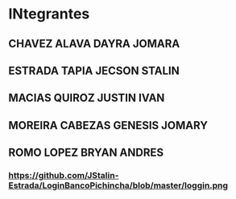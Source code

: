 # INtegrantes
## CHAVEZ ALAVA DAYRA JOMARA
## ESTRADA TAPIA JECSON STALIN
## MACIAS QUIROZ JUSTIN IVAN
## MOREIRA CABEZAS GENESIS JOMARY
## ROMO LOPEZ BRYAN ANDRES

### https://github.com/JStalin-Estrada/LoginBancoPichincha/blob/master/loggin.png
